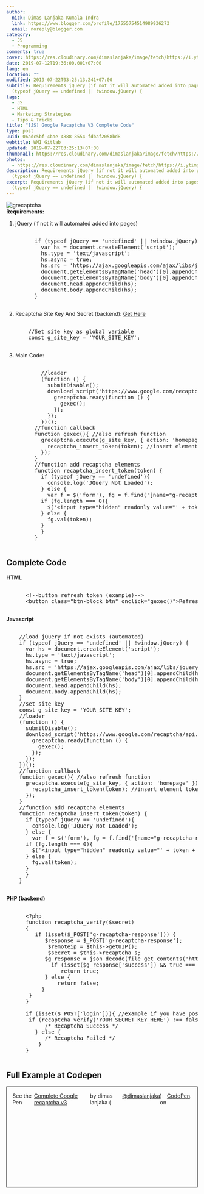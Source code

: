 ```yaml
---
author:
  nick: Dimas Lanjaka Kumala Indra
  link: https://www.blogger.com/profile/17555754514989936273
  email: noreply@blogger.com
category:
  - JS
  - Programming
comments: true
cover: https://res.cloudinary.com/dimaslanjaka/image/fetch/https://i.ytimg.com/vi/tbvxFW4UJdU/maxresdefault.jpg
date: 2019-07-12T19:36:00.001+07:00
lang: en
location: ""
modified: 2019-07-22T03:25:13.241+07:00
subtitle: Requirements jQuery (if not it will automated added into pages)  if
  (typeof jQuery == undefined || !window.jQuery) {
tags:
  - JS
  - HTML
  - Marketing Strategies
  - Tips & Tricks
title: "[JS] Google Recaptcha V3 Complete Code"
type: post
uuid: 06adc5bf-4bae-4888-8554-fdbaf2058bd8
webtitle: WMI Gitlab
updated: 2019-07-22T03:25:13+07:00
thumbnail: https://res.cloudinary.com/dimaslanjaka/image/fetch/https://i.ytimg.com/vi/tbvxFW4UJdU/maxresdefault.jpg
photos:
  - https://res.cloudinary.com/dimaslanjaka/image/fetch/https://i.ytimg.com/vi/tbvxFW4UJdU/maxresdefault.jpg
description: Requirements jQuery (if not it will automated added into pages)  if
  (typeof jQuery == undefined || !window.jQuery) {
excerpt: Requirements jQuery (if not it will automated added into pages)  if
  (typeof jQuery == undefined || !window.jQuery) {
---
```


<div dir="ltr" style="text-align: left;" trbidi="on"><div>  <img src="https://res.cloudinary.com/dimaslanjaka/image/fetch/https://i.ytimg.com/vi/tbvxFW4UJdU/maxresdefault.jpg" alt="grecaptcha"></div>  <b>Requirements:</b>  <ol style="text-align: left;">    <li>jQuery (if not it will automated added into pages)&nbsp;</li>    <pre><br>      if (typeof jQuery == 'undefined' || !window.jQuery) {<br>        var hs = document.createElement('script');<br>        hs.type = 'text/javascript';<br>        hs.async = true;<br>        hs.src = 'https://ajax.googleapis.com/ajax/libs/jquery/3.4.1/jquery.min.js';<br>        document.getElementsByTagName('head')[0].appendChild(hs);<br>        document.getElementsByTagName('body')[0].appendChild(hs);<br>        document.head.appendChild(hs);<br>        document.body.appendChild(hs);<br>      }<br>    </pre>     <li>Recaptcha Site Key And Secret (backend): <a href="https://www.google.com/recaptcha/admin/" rel="noopener noreferer nofollow">Get Here</a></li>    <pre><br>    //Set site key as global variable<br>    const g_site_key = 'YOUR_SITE_KEY';<br>    </pre>     <li>Main Code:</li>    <pre><br>        //loader<br>        (function () {<br>          submitDisable();<br>          download_script('https://www.google.com/recaptcha/api.js?render='+g_site_key+'&amp;render=explicit', function () {<br>            grecaptcha.ready(function () {<br>              gexec();<br>            });<br>          });<br>        })();<br>      //function callback<br>      function gexec(){ //also refresh function<br>        grecaptcha.execute(g_site_key, { action: 'homepage' }).then(function (token) {<br>          recaptcha_insert_token(token); //insert element token into form<br>        });<br>      }<br>      //function add recaptcha elements<br>      function recaptcha_insert_token(token) {<br>        if (typeof jQuery == 'undefined'){<br>          console.log('JQuery Not Loaded');<br>        } else {<br>          var f = $('form'), fg = f.find('[name="g-recaptcha-response"]');<br>        if (fg.length === 0){<br>          $('&lt;input type="hidden" readonly value="' + token + '" name="g-recaptcha-response"&gt;').appendTo(f);<br>        } else {<br>          fg.val(token);<br>        }<br>        }<br>      }<br>    </pre>  </ol>   <h2>Complete Code</h2>  <b>HTML</b>  <pre><br>      &lt;!--button refresh token (example)--&gt;<br>      &lt;button class="btn-block btn" onclick="gexec()"&gt;Refresh&lt;/button&gt;<br>  </pre>  <b>Javascript</b>  <pre><br>    //load jQuery if not exists (automated)<br>    if (typeof jQuery == 'undefined' || !window.jQuery) {<br>      var hs = document.createElement('script');<br>      hs.type = 'text/javascript';<br>      hs.async = true;<br>      hs.src = 'https://ajax.googleapis.com/ajax/libs/jquery/3.4.1/jquery.min.js';<br>      document.getElementsByTagName('head')[0].appendChild(hs);<br>      document.getElementsByTagName('body')[0].appendChild(hs);<br>      document.head.appendChild(hs);<br>      document.body.appendChild(hs);<br>    }<br>    //set site key<br>    const g_site_key = 'YOUR_SITE_KEY';<br>    //loader<br>    (function () {<br>      submitDisable();<br>      download_script('https://www.google.com/recaptcha/api.js?render='+g_site_key+'&amp;render=explicit', function () {<br>        grecaptcha.ready(function () {<br>          gexec();<br>        });<br>      });<br>    })();<br>    //function callback<br>    function gexec(){ //also refresh function<br>      grecaptcha.execute(g_site_key, { action: 'homepage' }).then(function (token) {<br>        recaptcha_insert_token(token); //insert element token into form<br>      });<br>    }<br>    //function add recaptcha elements<br>    function recaptcha_insert_token(token) {<br>      if (typeof jQuery == 'undefined'){<br>        console.log('JQuery Not Loaded');<br>      } else {<br>        var f = $('form'), fg = f.find('[name="g-recaptcha-response"]');<br>      if (fg.length === 0){<br>        $('&lt;input type="hidden" readonly value="' + token + '" name="g-recaptcha-response"&gt;').appendTo(f);<br>      } else {<br>        fg.val(token);<br>      }<br>      }<br>    }<br>  </pre>  <b>PHP (backend)</b>  <pre><br>      &lt;?php<br>      function recaptcha_verify($secret)<br>      {<br>      	if (isset($_POST['g-recaptcha-response'])) {<br>      		$response = $_POST['g-recaptcha-response'];<br>      		$remoteip = $this-&gt;getUIP();<br>      		$secret = $this-&gt;recaptcha_s;<br>      		$g_response = json_decode(file_get_contents('https://www.google.com/recaptcha/api/siteverify?secret=' . $secret . '&amp;response=' . $response . '&amp;remoteip=' . $remoteip), true);<br>      		if (isset($g_response['success']) &amp;&amp; true === $g_response['success']) {<br>      			return true;<br>      		} else {<br>      			return false;<br>      		}<br>      	}<br>      }<br><br>      if (isset($_POST['login'])){ //example if you have post named login<br>      	if (recaptcha_verify('YOUR_SECRET_KEY_HERE') !== false){<br>      		/* Recaptcha Success */<br>      	} else {<br>      		/* Recaptcha Failed */<br>      	}<br>      }<br>  </pre>  <h2>Full Example at Codepen</h2>  <div class="codepen" data-default-tab="js,result" data-height="265" data-pen-title="Complete Google recaptcha v3" data-slug-hash="qzgYmp" data-theme-id="0" data-user="dimaslanjaka" style="border: 2px solid; box-sizing: border-box; display: flex; height: 265px; margin: 1em 0; padding: 1em;">    See the Pen <a href="https://codepen.io/dimaslanjaka/pen/qzgYmp/" rel="noopener noreferer nofollow">      Complete Google recaptcha v3</a> by dimas lanjaka (<a href="https://codepen.io/dimaslanjaka" rel="noopener noreferer nofollow">@dimaslanjaka</a>)     on <a href="https://codepen.io/" rel="noopener noreferer nofollow">CodePen</a>.   </div>  <script async="" src="https://static.codepen.io/assets/embed/ei.js"></script> </div>